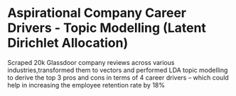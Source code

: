 # Aspirational Company Career Drivers - Topic Modelling (Latent Dirichlet Allocation)
Scraped 20k Glassdoor company reviews across various industries,transformed them to vectors and performed LDA topic modelling to derive the top
3 pros and cons in terms of 4 career drivers – which could help in increasing the employee retention rate by 18%
